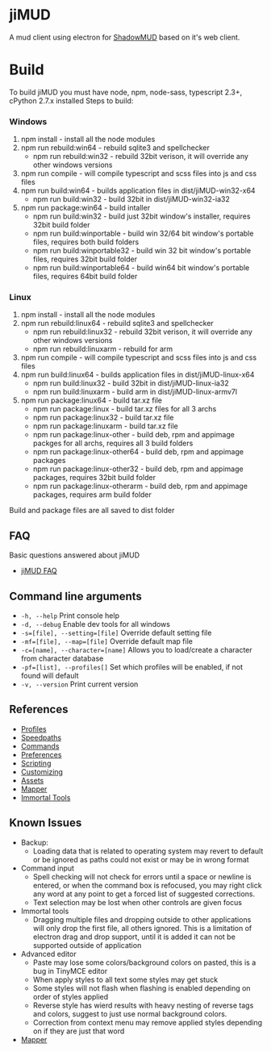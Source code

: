 # jiMUD

A mud client using electron for [ShadowMUD](http://www.shadowmud.com) based on it's web client.

# Build
  To build jiMUD you must have node, npm, node-sass, typescript 2.3+, cPython 2.7.x installed
  Steps to build:
### Windows
1. npm install - install all the node modules
2. npm run rebuild:win64 - rebuild sqlite3 and spellchecker
    - npm run rebuild:win32 - rebuild 32bit verison, it will override any other windows versions
3. npm run compile - will compile typescript and scss files into js and css files
4. npm run build:win64 - builds application files in dist/jiMUD-win32-x64
    - npm run build:win32 - build 32bit in dist/jiMUD-win32-ia32
5. npm run package:win64 - build intaller
    - npm run build:win32 - build just 32bit window's installer, requires 32bit build folder
    - npm run build:winportable - build win 32/64 bit window's portable files, requires both build folders
    - npm run build:winportable32 - build win 32 bit window's portable files, requires 32bit build folder
    - npm run build:winportable64 - build win64 bit window's portable files, requires 64bit build folder

### Linux
1. npm install - install all the node modules
2. npm run rebuild:linux64 - rebuild sqlite3 and spellchecker
    - npm run rebuild:linux32 - rebuild 32bit verison, it will override any other windows versions
    - npm run rebuild:linuxarm - rebuild for arm
3. npm run compile - will compile typescript and scss files into js and css files
4. npm run build:linux64 - builds application files in dist/jiMUD-linux-x64
    - npm run build:linux32 - build 32bit in dist/jiMUD-linux-ia32
    - npm run build:linuxarm - build arm in dist/jiMUD-linux-armv7l
5. npm run package:linux64 - build tar.xz file
    - npm run package:linux - build tar.xz files for all 3 archs
    - npm run package:linux32 - build tar.xz file
    - npm run package:linuxarm - build tar.xz file
    - npm run package:linux-other - build deb, rpm and appimage packges for all archs, requires all 3 build folders
    - npm run package:linux-other64 - build deb, rpm and appimage packages
    - npm run package:linux-other32 - build deb, rpm and appimage packages, requires 32bit build folder
    - npm run package:linux-otherarm - build deb, rpm and appimage packages, requires arm build folder
  
Build and package files are all saved to dist folder

## FAQ
Basic questions answered about jiMUD
- [jiMUD FAQ](faq.md)

## Command line arguments
- `-h, --help`                    Print console help
- `-d, --debug`                   Enable dev tools for all windows
- `-s=[file], --setting=[file]`   Override default setting file
- `-mf=[file], --map=[file]`      Override default map file
- `-c=[name], --character=[name]` Allows you to load/create a character from character database
- `-pf=[list], --profiles[]`      Set which profiles will be enabled, if not found will default
- `-v, --version`                 Print current version

## References
- [Profiles](profiles.md)
- [Speedpaths](speedpaths.md)
- [Commands](commands.md)
- [Preferences](preferences.md)
- [Scripting](scripting.md)
- [Customizing](customizing.md)
- [Assets](assets.md)
- [Mapper](mapper.md)
- [Immortal Tools](immortal.md)

## Known Issues
- Backup:
  - Loading data that is related to operating system may revert to default or be ignored as paths could not exist or may be in wrong format
- Command input
  - Spell checking will not check for errors until a space or newline is entered, or when the command box is refocused, you may right click any word at any point to get a forced list of suggested corrections.
  - Text selection may be lost when other controls are given focus
- Immortal tools
  - Dragging multiple files and dropping outside to other applications will only drop the first file, all others ignored. This is a limitation of electron drag and drop support, until it is added it can not be supported outside of application  
- Advanced editor 
  - Paste may lose some colors/background colors on pasted, this is a bug in TinyMCE editor
  - When apply styles to all text some styles may get stuck  
  - Some styles will not flash when flashing is enabled depending on order of styles applied
  - Reverse style has wierd results with heavy nesting of reverse tags and colors, suggest to just use normal background colors.
  - Correction from context menu may remove applied styles depending on if they are just that word
- [Mapper](mapper.md#know-issues)